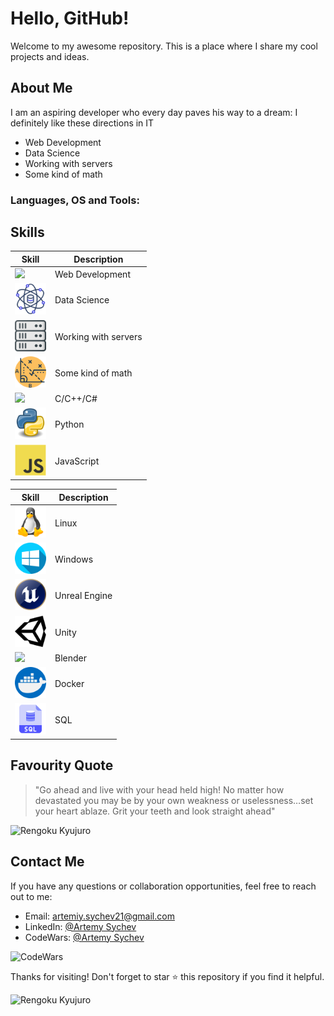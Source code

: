 # Hello, GitHub!

Welcome to my awesome repository. This is a place where I share my cool projects and ideas.

## About Me

I am an aspiring developer who every day paves his way to a dream:
I definitely like these directions in IT

- Web Development
- Data Science
- Working with servers
- Some kind of math

### Languages, OS and Tools:

## Skills


| Skill                                          | Description                              |
|-----------------------------------------------|------------------------------------------|
| <img src="web_developing.png" width="50">     | Web Development                          |
| <img src="data_science.png" width="50">       | Data Science                            |
| <img src="servers.png" width="50">            | Working with servers                    |
| <img src="math.png" width="50">               | Some kind of math                        |
| <img src="c#.png" width="50">                 | C/C++/C#                                 |
| <img src="python.png" width="50">             | Python                                   |
| <img src="js.png" width="50">                 | JavaScript                               |


| Skill                                          | Description                              |
|-----------------------------------------------|------------------------------------------|
| <img src="linux.png" width="50">              | Linux                                    |
| <img src="windows.png" width="50">            | Windows                                  |
| <img src="ue.png" width="50">                 | Unreal Engine                            |
| <img src="unity.png" width="50">              | Unity                                    |
| <img src="blender.png" width="50">            | Blender                                  |
| <img src="docker.png" width="50">             | Docker                                   |
| <img src="sql.png" width="50">                | SQL                                      |



## Favourity Quote

> "Go ahead and live with your head held high! No matter how devastated you may be by your own weakness or uselessness…set your heart ablaze. Grit your teeth and look straight ahead"


![Rengoku Kyujuro](https://media.tenor.com/ButPqvDjPgAAAAAd/rengoku-9th-form.gif)

## Contact Me

If you have any questions or collaboration opportunities, feel free to reach out to me:

- Email: artemiy.sychev21@gmail.com
- LinkedIn: [@Artemy Sychev](https://www.linkedin.com/in/artemy-sychev-803465207/)
- CodeWars: [@Artemy Sychev](https://www.codewars.com/users/Artemy%20Sychev)

![CodeWars](https://www.codewars.com/users/Artemy%20Sychev/badges/large)

Thanks for visiting! Don't forget to star ⭐ this repository if you find it helpful.

![Rengoku Kyujuro](https://media.tenor.com/LLEDRF5f4TMAAAAC/rengoku-vs-akaza.gif)
